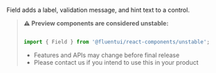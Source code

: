 Field adds a label, validation message, and hint text to a control.

<!-- Don't allow prettier to collapse code block into single line -->
<!-- prettier-ignore -->
> **⚠️ Preview components are considered unstable:**
>
> ```jsx
>
> import { Field } from '@fluentui/react-components/unstable';
>
> ```
>
> - Features and APIs may change before final release
> - Please contact us if you intend to use this in your product
